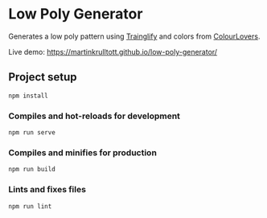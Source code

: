 # Low Poly Generator

Generates a low poly pattern using [Trainglify](https://github.com/qrohlf/trianglify) and colors from [ColourLovers](https://www.colourlovers.com/api).

Live demo: https://martinkrulltott.github.io/low-poly-generator/

## Project setup
```
npm install
```

### Compiles and hot-reloads for development
```
npm run serve
```

### Compiles and minifies for production
```
npm run build
```

### Lints and fixes files
```
npm run lint
```